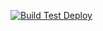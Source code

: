 [![Build Test Deploy](https://github.com/VladimirShalamanov/Library-Catalog/actions/workflows/pipeline.yml/badge.svg)](https://github.com/VladimirShalamanov/Library-Catalog/actions/workflows/pipeline.yml)
